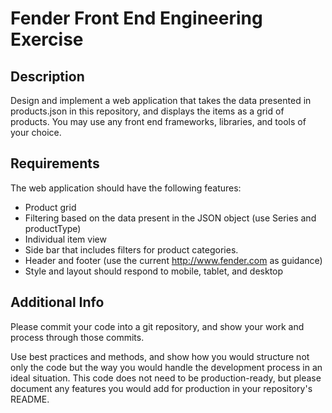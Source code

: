 # Fender Front End Engineering Exercise

## Description

Design and implement a web application that takes the data presented in products.json in this repository, and displays the items as a grid of products. You may use any front end frameworks, libraries, and tools of your choice.

## Requirements

The web application should have the following features:

- Product grid
- Filtering based on the data present in the JSON object (use Series and productType)
- Individual item view
- Side bar that includes filters for product categories.
- Header and footer (use the current http://www.fender.com as guidance)
- Style and layout should respond to mobile, tablet, and desktop

## Additional Info

Please commit your code into a git repository, and show your work and process through those commits.

Use best practices and methods, and show how you would structure not only the code but the way you would handle the development process in an ideal situation. This code does not need to be production-ready, but please document any features you would add for production in your repository's README.